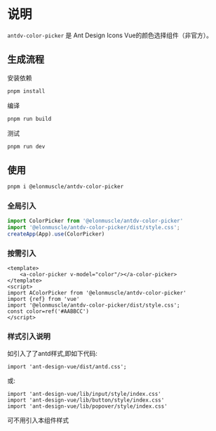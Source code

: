 # 说明

`antdv-color-picker` 是 Ant Design Icons Vue的颜色选择组件（非官方）。
 

## 生成流程  

安装依赖

```bash
pnpm install

```

编译

```bash
pnpm run build
```

测试
```bash
pnpm run dev
```
## 使用  
 
```bash
pnpm i @elonmuscle/antdv-color-picker

```
### 全局引入
```typescript
import ColorPicker from '@elonmuscle/antdv-color-picker'
import '@elonmuscle/antdv-color-picker/dist/style.css';
createApp(App).use(ColorPicker)
```
 
### 按需引入
```vue
<template>
    <a-color-picker v-model="color"/></a-color-picker>
</template>
<script>
import AColorPicker from '@elonmuscle/antdv-color-picker'
import {ref} from 'vue'
import '@elonmuscle/antdv-color-picker/dist/style.css';
const color=ref('#AABBCC')
</script>
```
### 样式引入说明
如引入了了antd样式,即如下代码:

```script
import 'ant-design-vue/dist/antd.css';
```
 或:
```script
import 'ant-design-vue/lib/input/style/index.css'
import 'ant-design-vue/lib/button/style/index.css'
import 'ant-design-vue/lib/popover/style/index.css'
 ```
可不用引入本组件样式
